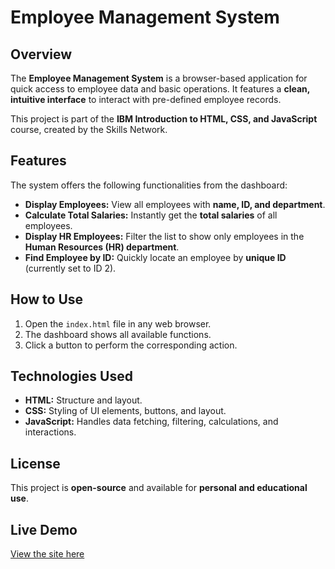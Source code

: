 # Employee Management System

## Overview
The **Employee Management System** is a browser-based application for quick access to employee data and basic operations. It features a **clean, intuitive interface** to interact with pre-defined employee records.

This project is part of the **IBM Introduction to HTML, CSS, and JavaScript** course, created by the Skills Network.

## Features
The system offers the following functionalities from the dashboard:

- **Display Employees:** View all employees with **name, ID, and department**.
- **Calculate Total Salaries:** Instantly get the **total salaries** of all employees.
- **Display HR Employees:** Filter the list to show only employees in the **Human Resources (HR) department**.
- **Find Employee by ID:** Quickly locate an employee by **unique ID** (currently set to ID 2).

## How to Use
1. Open the `index.html` file in any web browser.
2. The dashboard shows all available functions.
3. Click a button to perform the corresponding action.

## Technologies Used
- **HTML:** Structure and layout.
- **CSS:** Styling of UI elements, buttons, and layout.
- **JavaScript:** Handles data fetching, filtering, calculations, and interactions.

## License
This project is **open-source** and available for **personal and educational use**.

## Live Demo
[View the site here](https://skills-network.vercel.app/)
